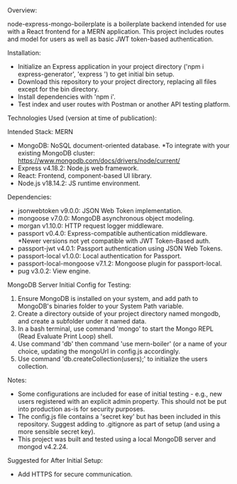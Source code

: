 Overview:

node-express-mongo-boilerplate is a boilerplate backend intended for use with a React frontend for a MERN application.  This project includes routes and model for users as well as basic JWT token-based authentication.

Installation:

- Initialize an Express application in your project directory ('npm i express-generator', 'express <projectname>') to get initial bin setup.
- Download this repository to your project directory, replacing all files except for the bin directory.
- Install dependencies with 'npm i'.
- Test index and user routes with Postman or another API testing platform.

Technologies Used (version at time of publication): 

Intended Stack: MERN
- MongoDB: NoSQL document-oriented database. *To integrate with your existing MongoDB cluster: https://www.mongodb.com/docs/drivers/node/current/
- Express v4.18.2: Node.js web framework.
- React: Frontend, component-based UI library.
- Node.js v18.14.2: JS runtime environment.

Dependencies: 
- jsonwebtoken v9.0.0: JSON Web Token implementation.
- mongoose v7.0.0: MongoDB asynchronous object modeling.
- morgan v1.10.0: HTTP request logger middleware.
- passport v0.4.0: Express-compatible authentication middleware. *Newer versions not yet compatible with JWT Token-Based auth. 
- passport-jwt v4.0.1: Passport authentication using JSON Web Tokens.
- passport-local v1.0.0: Local authentication for Passport.
- passport-local-mongoose v7.1.2: Mongoose plugin for passport-local.
- pug v3.0.2: View engine.

MongoDB Server Initial Config for Testing: 
1. Ensure MongoDB is installed on your system, and add path to MongoDB's binaries folder to your System Path variable.
2. Create a directory outside of your project directory named mongodb, and create a subfolder under it named data.
3. In a bash terminal, use command 'mongo' to start the Mongo REPL (Read Evaluate Print Loop) shell.
4. Use command 'db' then command 'use mern-boiler' (or a name of your choice, updating the mongoUrl in config.js accordingly.
5. Use command 'db.createCollection(users);' to initialize the users collection. 

Notes: 
- Some configurations are included for ease of initial testing - e.g., new users registered with an explicit admin property.  This should not be put into production as-is for security purposes.
- The config.js file contains a 'secret key' but has been included in this repository.  Suggest adding to .gitignore as part of setup (and using a more sensible secret key).
- This project was built and tested using a local MongoDB server and mongod v4.2.24.

Suggested for After Initial Setup: 
- Add HTTPS for secure communication.

